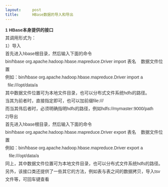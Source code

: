 ```yaml
---
layout:     post
title:      HBase数据的导入和导出
---
```

<div id="article_content" class="article_content clearfix csdn-tracking-statistics" data-pid="blog" data-mod="popu_307" data-dsm="post">
								            <link rel="stylesheet" href="https://csdnimg.cn/release/phoenix/template/css/ck_htmledit_views-f76675cdea.css">
						<div class="htmledit_views" id="content_views">
                
<div style="font-size:14px;line-height:25px;color:rgb(51,51,51);font-family:Arial, Helvetica, simsun, u5b8bu4f53;">
<strong>1 HBase本身提供的接口</strong></div>
<div style="font-size:14px;line-height:25px;color:rgb(51,51,51);font-family:Arial, Helvetica, simsun, u5b8bu4f53;">
其调用形式为：</div>
<div style="font-size:14px;line-height:25px;color:rgb(51,51,51);font-family:Arial, Helvetica, simsun, u5b8bu4f53;">
1）导入</div>
<div style="font-size:14px;line-height:25px;color:rgb(51,51,51);font-family:Arial, Helvetica, simsun, u5b8bu4f53;">
首先进入hbase根目录，然后输入下面的命令</div>
<div style="font-size:14px;line-height:25px;color:rgb(51,51,51);font-family:Arial, Helvetica, simsun, u5b8bu4f53;">
bin/hbase org.apache.hadoop.hbase.mapreduce.Driver import 表名    数据文件位置</div>
<div style="font-size:14px;line-height:25px;color:rgb(51,51,51);font-family:Arial, Helvetica, simsun, u5b8bu4f53;">
例如：<span style="color:rgb(51,51,51);font-family:Arial, Helvetica, simsun, u5b8bu4f53;font-size:14px;line-height:25px;">bin/hbase org.apache.hadoop.hbase.mapreduce.Driver import a  </span><span style="color:rgb(51,51,51);font-family:Arial, Helvetica, simsun, u5b8bu4f53;font-size:14px;line-height:25px;"> file:///opt/data/a</span></div>
<div style="font-size:14px;line-height:25px;color:rgb(51,51,51);font-family:Arial, Helvetica, simsun, u5b8bu4f53;">
其中数据文件位置可为本地文件目录，也可以分布式文件系统hdfs的路径。</div>
<div style="font-size:14px;line-height:25px;color:rgb(51,51,51);font-family:Arial, Helvetica, simsun, u5b8bu4f53;">
当其为前者时，直接指定即可，也可以加前缀file:///</div>
<div style="font-size:14px;line-height:25px;color:rgb(51,51,51);font-family:Arial, Helvetica, simsun, u5b8bu4f53;">
而当其伟后者时，必须明确指明hdfs的路径，例如hdfs://mymaster:9000/path</div>
<div style="font-size:14px;line-height:25px;color:rgb(51,51,51);font-family:Arial, Helvetica, simsun, u5b8bu4f53;">
2)导出</div>
<div style="font-size:14px;line-height:25px;color:rgb(51,51,51);font-family:Arial, Helvetica, simsun, u5b8bu4f53;">
<span style="color:rgb(51,51,51);font-family:Arial, Helvetica, simsun, u5b8bu4f53;font-size:14px;line-height:25px;">首先进入hbase根目录，然后输入下面的命令</span><br></div>
<div style="font-size:14px;line-height:25px;color:rgb(51,51,51);font-family:Arial, Helvetica, simsun, u5b8bu4f53;">
bin/hbase org.apache.hadoop.hbase.mapreduce.Driver export 表名    数据文件位置</div>
<div style="font-size:14px;line-height:25px;color:rgb(51,51,51);font-family:Arial, Helvetica, simsun, u5b8bu4f53;">
例如：<span style="color:rgb(51,51,51);font-family:Arial, Helvetica, simsun, u5b8bu4f53;font-size:14px;line-height:25px;">bin/hbase org.apache.hadoop.hbase.mapreduce.Driver export a  </span><span style="color:rgb(51,51,51);font-family:Arial, Helvetica, simsun, u5b8bu4f53;font-size:14px;line-height:25px;"> </span><span style="color:rgb(51,51,51);font-family:Arial, Helvetica, simsun, u5b8bu4f53;font-size:14px;line-height:25px;"> file:///opt/data/a</span><span style="color:rgb(51,51,51);font-family:Arial, Helvetica, simsun, u5b8bu4f53;font-size:14px;line-height:25px;"></span></div>
<div style="font-size:14px;line-height:25px;color:rgb(51,51,51);font-family:Arial, Helvetica, simsun, u5b8bu4f53;">
同上，其中数据文件位置可为本地文件目录，也可以分布式文件系统hdfs的路径。</div>
<div style="font-size:14px;line-height:25px;color:rgb(51,51,51);font-family:Arial, Helvetica, simsun, u5b8bu4f53;">
另外，该接口类还提供了一些其它的方法，例如表与表之间的数据拷贝，导入tsv文件等，可回车键查看</div>
            </div>
                </div>
